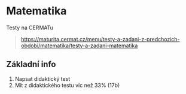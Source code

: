 # Matematika

Testy na CERMATu

> https://maturita.cermat.cz/menu/testy-a-zadani-z-predchozich-obdobi/matematika/testy-a-zadani-matematika

## Základní info
1. Napsat didaktický test
2. Mít z didaktického testu víc než 33% (17b)